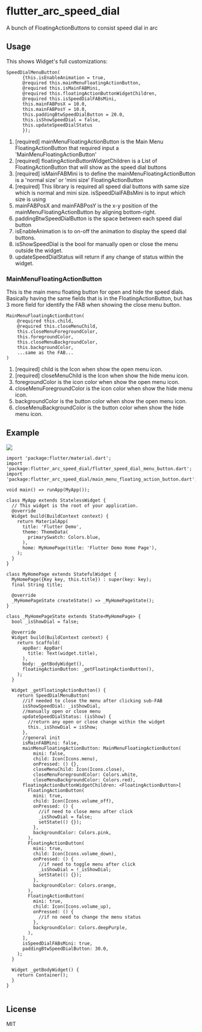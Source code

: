 # flutter_arc_speed_dial

A bunch of FloatingActionButtons to consist speed dial in arc

## Usage

This shows Widget's full customizations:

```
SpeedDialMenuButton(
      {this.isEnableAnimation = true,
      @required this.mainMenuFloatingActionButton,
      @required this.isMainFABMini,
      @required this.floatingActionButtonWidgetChildren,
      @required this.isSpeedDialFABsMini,
      this.mainFABPosX = 10.0,
      this.mainFABPosY = 10.0,
      this.paddingBtwSpeedDialButton = 20.0,
      this.isShowSpeedDial = false,
      this.updateSpeedDialStatus
      });
```

1. [required] mainMenuFloatingActionButton is the Main Menu FloatingActionButton that required input a 'MainMenuFloatingActionButton'
2. [required] floatingActionButtonWidgetChildren is a List of FloatingActionButton that will show as the speed dial buttons
3. [required] isMainFABMini is to define the mainMenuFloatingActionButton is a 'normal size' or 'mini size' FloatingActionButton
4. [required] This library is required all speed dial buttons with same size which is normal and mini size. isSpeedDialFABsMini is to input which size is using
5. mainFABPosX and mainFABPosY is the x-y position of the mainMenuFloatingActionButton by aligning bottom-right.
6. paddingBtwSpeedDialButton is the space between each speed dial button
7. isEnableAnimation is to on-off the animation to display the speed dial buttons.
8. isShowSpeedDial is the bool for manually open or close the menu outside the widget.
9. updateSpeedDialStatus will return if any change of status within the widget.

### MainMenuFloatingActionButton
This is the main menu floating button for open and hide the speed dials. Basically having the same fields that is in the FloatingActionButton, but has 3 more field for identify the FAB when showing the close menu button.

```
MainMenuFloatingActionButton(
    @required this.child,
    @required this.closeMenuChild,
    this.closeMenuForegroundColor,
    this.foregroundColor,
    this.closeMenuBackgroundColor,
    this.backgroundColor,
    ...same as the FAB...
)
```

1. [required] child is the Icon when show the open menu icon.
2. [required] closeMenuChild is the Icon when show the hide menu icon.
3. foregroundColor is the icon color when show the open menu icon.
4. closeMenuForegroundColor is the icon color when show the hide menu icon.
5. backgroundColor is the button color when show the open menu icon.
6. closeMenuBackgroundColor is the button color when show the hide menu icon.

## Example

![](../on-off-button.gif)

```
import 'package:flutter/material.dart';
import 'package:flutter_arc_speed_dial/flutter_speed_dial_menu_button.dart';
import 'package:flutter_arc_speed_dial/main_menu_floating_action_button.dart';

void main() => runApp(MyApp());

class MyApp extends StatelessWidget {
  // This widget is the root of your application.
  @override
  Widget build(BuildContext context) {
    return MaterialApp(
      title: 'Flutter Demo',
      theme: ThemeData(
        primarySwatch: Colors.blue,
      ),
      home: MyHomePage(title: 'Flutter Demo Home Page'),
    );
  }
}

class MyHomePage extends StatefulWidget {
  MyHomePage({Key key, this.title}) : super(key: key);
  final String title;

  @override
  _MyHomePageState createState() => _MyHomePageState();
}

class _MyHomePageState extends State<MyHomePage> {
  bool _isShowDial = false;

  @override
  Widget build(BuildContext context) {
    return Scaffold(
      appBar: AppBar(
        title: Text(widget.title),
      ),
      body: _getBodyWidget(),
      floatingActionButton: _getFloatingActionButton(),
    );
  }

  Widget _getFloatingActionButton() {
    return SpeedDialMenuButton(
      //if needed to close the menu after clicking sub-FAB
      isShowSpeedDial: _isShowDial,
      //manually open or close menu
      updateSpeedDialStatus: (isShow) {
        //return any open or close change within the widget
        this._isShowDial = isShow;
      },
      //general init
      isMainFABMini: false,
      mainMenuFloatingActionButton: MainMenuFloatingActionButton(
          mini: false,
          child: Icon(Icons.menu),
          onPressed: () {},
          closeMenuChild: Icon(Icons.close),
          closeMenuForegroundColor: Colors.white,
          closeMenuBackgroundColor: Colors.red),
      floatingActionButtonWidgetChildren: <FloatingActionButton>[
        FloatingActionButton(
          mini: true,
          child: Icon(Icons.volume_off),
          onPressed: () {
            //if need to close menu after click
            _isShowDial = false;
            setState(() {});
          },
          backgroundColor: Colors.pink,
        ),
        FloatingActionButton(
          mini: true,
          child: Icon(Icons.volume_down),
          onPressed: () {
            //if need to toggle menu after click
            _isShowDial = !_isShowDial;
            setState(() {});
          },
          backgroundColor: Colors.orange,
        ),
        FloatingActionButton(
          mini: true,
          child: Icon(Icons.volume_up),
          onPressed: () {
            //if no need to change the menu status
          },
          backgroundColor: Colors.deepPurple,
        ),
      ],
      isSpeedDialFABsMini: true,
      paddingBtwSpeedDialButton: 30.0,
    );
  }

  Widget _getBodyWidget() {
    return Container();
  }
}


```

## License

MIT
